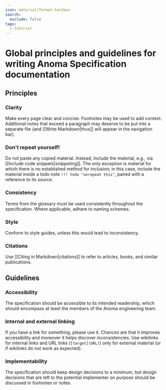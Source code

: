 ```yaml
---
icon: material/format-textbox
search:
  exclude: false
tags:
  - tutorial
---
```


# Global principles and guidelines for writing Anoma Specification documentation

## Principles

### Clarity

Make every page clear and concise. Footnotes may be used to add context.
Additional notes that exceed a paragraph may deserve to be put into a separate
file (and [[Write Markdown|thus]] will appear in the navigation bar).

### Don't repeat yourself!

Do not paste any copied material. Instead, include the material, e.g., via
[[Include code snippets|snippeting]]. The only exception is material for which
there is no established method for inclusion; in this case, include the material
inside a todo note `!!! todo "unrepeat this"`, paired with a reference to its
source.

### Consistency

Terms from the glossary must be used consistently throughout the specification.
Where applicable, adhere to naming schemes.

### Style

Conform to style guides, unless this would lead to inconsistency.

### Citations

Use [[Citing in Markdown|citations]] to refer to articles, books, and similar
publications.

## Guidelines

### Accessibility

The specification should be accessible to its intended readership, which
should encompass at least the members of the Anoma engineering team.

### Internal and external linking

If you have a link for something, please use it. Chances are that it improves
accessibility and moreover it helps discover inconsistencies.
Use wikilinks for internal links and
URL links (`[target](URL)`) only for external material
(or if wikilinks do not work as expected).

### Implementability

The specification should keep design decisions to a minimum, but design
decisions that are left to the potential implementer _on purpose_ should be
discussed in footnotes or notes.

